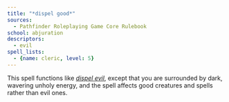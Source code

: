 ```yaml
---
title: "*dispel good*"
sources:
  - Pathfinder Roleplaying Game Core Rulebook
school: abjuration
descriptors:
  - evil
spell_lists:
  - {name: cleric, level: 5}
---
```


This spell functions like [*dispel evil*](/spells/dispel-evil/), except that you are surrounded by dark, wavering unholy energy, and the spell affects good creatures and spells rather than evil ones.


